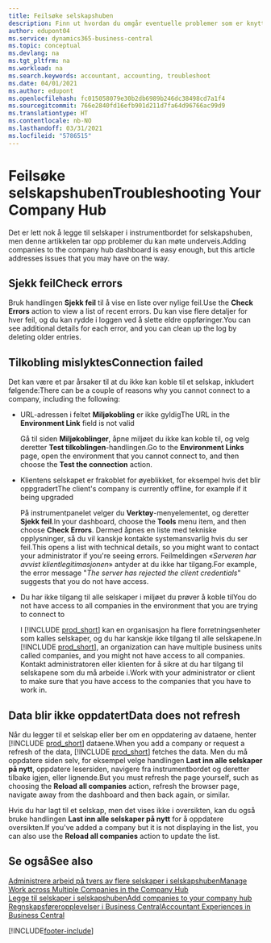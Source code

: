 ```yaml
---
title: Feilsøke selskapshuben
description: Finn ut hvordan du omgår eventuelle problemer som er knyttet til selskapetssenteret for Dynamics 365 Business Central for å styre arbeid på tvers av flere selskaper.
author: edupont04
ms.service: dynamics365-business-central
ms.topic: conceptual
ms.devlang: na
ms.tgt_pltfrm: na
ms.workload: na
ms.search.keywords: accountant, accounting, troubleshoot
ms.date: 04/01/2021
ms.author: edupont
ms.openlocfilehash: fc015058079e30b2db6989b246dc38498cd7a1f4
ms.sourcegitcommit: 766e2840fd16efb901d211d7fa64d96766ac99d9
ms.translationtype: HT
ms.contentlocale: nb-NO
ms.lasthandoff: 03/31/2021
ms.locfileid: "5786515"
---
```

# <a name="troubleshooting-your-company-hub"></a><span data-ttu-id="a528e-103">Feilsøke selskapshuben</span><span class="sxs-lookup"><span data-stu-id="a528e-103">Troubleshooting Your Company Hub</span></span>

<span data-ttu-id="a528e-104">Det er lett nok å legge til selskaper i instrumentbordet for selskapshuben, men denne artikkelen tar opp problemer du kan møte underveis.</span><span class="sxs-lookup"><span data-stu-id="a528e-104">Adding companies to the company hub dashboard is easy enough, but this article addresses issues that you may have on the way.</span></span>  

## <a name="check-errors"></a><span data-ttu-id="a528e-105">Sjekk feil</span><span class="sxs-lookup"><span data-stu-id="a528e-105">Check errors</span></span>

<span data-ttu-id="a528e-106">Bruk handlingen **Sjekk feil** til å vise en liste over nylige feil.</span><span class="sxs-lookup"><span data-stu-id="a528e-106">Use the **Check Errors** action to view a list of recent errors.</span></span> <span data-ttu-id="a528e-107">Du kan vise flere detaljer for hver feil, og du kan rydde i loggen ved å slette eldre oppføringer.</span><span class="sxs-lookup"><span data-stu-id="a528e-107">You can see additional details for each error, and you can clean up the log by deleting older entries.</span></span>  

## <a name="connection-failed"></a><span data-ttu-id="a528e-108">Tilkobling mislyktes</span><span class="sxs-lookup"><span data-stu-id="a528e-108">Connection failed</span></span>

<span data-ttu-id="a528e-109">Det kan være et par årsaker til at du ikke kan koble til et selskap, inkludert følgende:</span><span class="sxs-lookup"><span data-stu-id="a528e-109">There can be a couple of reasons why you cannot connect to a company, including the following:</span></span>

- <span data-ttu-id="a528e-110">URL-adressen i feltet **Miljøkobling** er ikke gyldig</span><span class="sxs-lookup"><span data-stu-id="a528e-110">The URL in the **Environment Link** field is not valid</span></span>  

  <span data-ttu-id="a528e-111">Gå til siden **Miljøkoblinger**, åpne miljøet du ikke kan koble til, og velg deretter **Test tilkoblingen**-handlingen.</span><span class="sxs-lookup"><span data-stu-id="a528e-111">Go to the **Environment Links** page, open the environment that you cannot connect to, and then choose the **Test the connection** action.</span></span>  
- <span data-ttu-id="a528e-112">Klientens selskapet er frakoblet for øyeblikket, for eksempel hvis det blir oppgradert</span><span class="sxs-lookup"><span data-stu-id="a528e-112">The client's company is currently offline, for example if it being upgraded</span></span>

  <span data-ttu-id="a528e-113">På instrumentpanelet velger du **Verktøy**-menyelementet, og deretter **Sjekk feil**.</span><span class="sxs-lookup"><span data-stu-id="a528e-113">In your dashboard, choose the **Tools** menu item, and then choose **Check Errors**.</span></span> <span data-ttu-id="a528e-114">Dermed åpnes en liste med tekniske opplysninger, så du vil kanskje kontakte systemansvarlig hvis du ser feil.</span><span class="sxs-lookup"><span data-stu-id="a528e-114">This opens a list with technical details, so you might want to contact your administrator if you're seeing errors.</span></span> <span data-ttu-id="a528e-115">Feilmeldingen «*Serveren har avvist klientlegitimasjonen*» antyder at du ikke har tilgang.</span><span class="sxs-lookup"><span data-stu-id="a528e-115">For example, the error message "*The server has rejected the client credentials*" suggests that you do not have access.</span></span>  
- <span data-ttu-id="a528e-116">Du har ikke tilgang til alle selskaper i miljøet du prøver å koble til</span><span class="sxs-lookup"><span data-stu-id="a528e-116">You do not have access to all companies in the environment that you are trying to connect to</span></span>

  <span data-ttu-id="a528e-117">I [!INCLUDE [prod_short](includes/prod_short.md)] kan en organisasjon ha flere forretningsenheter som kalles selskaper, og du har kanskje ikke tilgang til alle selskapene.</span><span class="sxs-lookup"><span data-stu-id="a528e-117">In [!INCLUDE [prod_short](includes/prod_short.md)], an organization can have multiple business units called companies, and you might not have access to all companies.</span></span> <span data-ttu-id="a528e-118">Kontakt administratoren eller klienten for å sikre at du har tilgang til selskapene som du må arbeide i.</span><span class="sxs-lookup"><span data-stu-id="a528e-118">Work with your administrator or client to make sure that you have access to the companies that you have to work in.</span></span>  

## <a name="data-does-not-refresh"></a><span data-ttu-id="a528e-119">Data blir ikke oppdatert</span><span class="sxs-lookup"><span data-stu-id="a528e-119">Data does not refresh</span></span>

<span data-ttu-id="a528e-120">Når du legger til et selskap eller ber om en oppdatering av dataene, henter [!INCLUDE [prod_short](includes/prod_short.md)] dataene.</span><span class="sxs-lookup"><span data-stu-id="a528e-120">When you add a company or request a refresh of the data, [!INCLUDE [prod_short](includes/prod_short.md)] fetches the data.</span></span> <span data-ttu-id="a528e-121">Men du må oppdatere siden selv, for eksempel velge handlingen **Last inn alle selskaper på nytt**, oppdatere lesersiden, navigere fra instrumentbordet og deretter tilbake igjen, eller lignende.</span><span class="sxs-lookup"><span data-stu-id="a528e-121">But you must refresh the page yourself, such as choosing the **Reload all companies** action, refresh the browser page, navigate away from the dashboard and then back again, or similar.</span></span>  

<span data-ttu-id="a528e-122">Hvis du har lagt til et selskap, men det vises ikke i oversikten, kan du også bruke handlingen **Last inn alle selskaper på nytt** for å oppdatere oversikten.</span><span class="sxs-lookup"><span data-stu-id="a528e-122">If you've added a company but it is not displaying in the list, you can also use the **Reload all companies** action to update the list.</span></span>

## <a name="see-also"></a><span data-ttu-id="a528e-123">Se også</span><span class="sxs-lookup"><span data-stu-id="a528e-123">See also</span></span>

[<span data-ttu-id="a528e-124">Administrere arbeid på tvers av flere selskaper i selskapshuben</span><span class="sxs-lookup"><span data-stu-id="a528e-124">Manage Work across Multiple Companies in the Company Hub</span></span>](company-hub.md)  
[<span data-ttu-id="a528e-125">Legge til selskaper i selskapshuben</span><span class="sxs-lookup"><span data-stu-id="a528e-125">Add companies to your company hub</span></span>](company-hub-add-company.md)  
[<span data-ttu-id="a528e-126">Regnskapsføreropplevelser i Business Central</span><span class="sxs-lookup"><span data-stu-id="a528e-126">Accountant Experiences in Business Central</span></span>](finance-accounting.md)  


[!INCLUDE[footer-include](includes/footer-banner.md)]